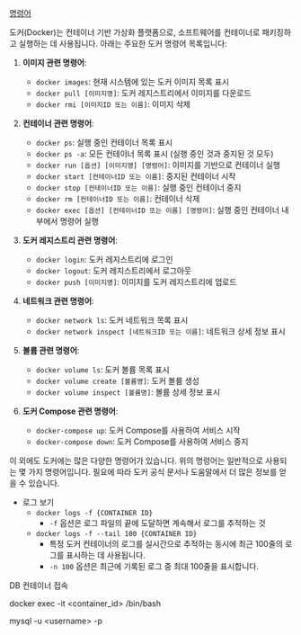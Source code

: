 
[명령어](https://docs.docker.com/engine/reference/commandline/)

도커(Docker)는 컨테이너 기반 가상화 플랫폼으로, 소프트웨어를 컨테이너로 패키징하고 실행하는 데 사용됩니다. 아래는 주요한 도커 명령어 목록입니다:

1. **이미지 관련 명령어**:
    
    - `docker images`: 현재 시스템에 있는 도커 이미지 목록 표시
    - `docker pull [이미지명]`: 도커 레지스트리에서 이미지를 다운로드
    - `docker rmi [이미지ID 또는 이름]`: 이미지 삭제
2. **컨테이너 관련 명령어**:
    
    - `docker ps`: 실행 중인 컨테이너 목록 표시
    - `docker ps -a`: 모든 컨테이너 목록 표시 (실행 중인 것과 중지된 것 모두)
    - `docker run [옵션] [이미지명] [명령어]`: 이미지를 기반으로 컨테이너 실행
    - `docker start [컨테이너ID 또는 이름]`: 중지된 컨테이너 시작
    - `docker stop [컨테이너ID 또는 이름]`: 실행 중인 컨테이너 중지
    - `docker rm [컨테이너ID 또는 이름]`: 컨테이너 삭제
    - `docker exec [옵션] [컨테이너ID 또는 이름] [명령어]`: 실행 중인 컨테이너 내부에서 명령어 실행
1. **도커 레지스트리 관련 명령어**:
    
    - `docker login`: 도커 레지스트리에 로그인
    - `docker logout`: 도커 레지스트리에서 로그아웃
    - `docker push [이미지명]`: 이미지를 도커 레지스트리에 업로드
4. **네트워크 관련 명령어**:
    
    - `docker network ls`: 도커 네트워크 목록 표시
    - `docker network inspect [네트워크ID 또는 이름]`: 네트워크 상세 정보 표시
5. **볼륨 관련 명령어**:
    
    - `docker volume ls`: 도커 볼륨 목록 표시
    - `docker volume create [볼륨명]`: 도커 볼륨 생성
    - `docker volume inspect [볼륨명]`: 볼륨 상세 정보 표시
6. **도커 Compose 관련 명령어**:
    
    - `docker-compose up`: 도커 Compose를 사용하여 서비스 시작
    - `docker-compose down`: 도커 Compose를 사용하여 서비스 중지

이 외에도 도커에는 많은 다양한 명령어가 있습니다. 위의 명령어는 일반적으로 사용되는 몇 가지 명령어입니다. 필요에 따라 도커 공식 문서나 도움말에서 더 많은 정보를 얻을 수 있습니다.

- 로그 보기
	- `docker logs -f {CONTAINER ID}`
		- `-f` 옵션은 로그 파일의 끝에 도달하면 계속해서 로그를 추적하는 것
	- `docker logs -f --tail 100 {CONTAINER ID}`
		- 특정 도커 컨테이너의 로그를 실시간으로 추적하는 동시에 최근 100줄의 로그를 표시하는 데 사용됩니다.
		-  `-n 100` 옵션은 최근에 기록된 로그 중 최대 100줄을 표시합니다.


DB 컨테이너 접속

docker exec -it <container_id> /bin/bash

mysql -u \<username\> -p
